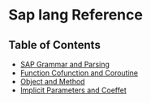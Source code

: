 # Sap lang Reference

## Table of Contents

- [SAP Grammar and Parsing](./SAP_Grammar_and_Parsing.md)
- [Function Cofunction and Coroutine](./Function_Cofunction_and_Coroutine.md)
- [Object and Method](./Object_and_Method.md)
- [Implicit Parameters and Coeffet](./Implicit_Parameters_and_Coeffects.md)
